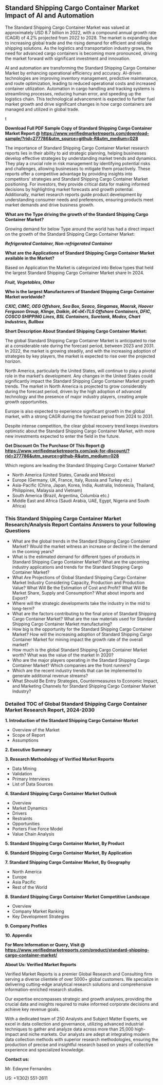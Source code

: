 <h2>Standard Shipping Cargo Container Market Impact of AI and Automation</h2><p>The Standard Shipping Cargo Container Market was valued at approximately USD 8.7 billion in 2022, with a compound annual growth rate (CAGR) of 4.2% projected from 2022 to 2028. The market is expanding due to increasing global trade and the rising demand for efficient and reliable shipping solutions. As the logistics and transportation industry grows, the need for advanced cargo containers is becoming more pronounced, driving the market forward with significant investment and innovation.</p><p>AI and automation are transforming the Standard Shipping Cargo Container Market by enhancing operational efficiency and accuracy. AI-driven technologies are improving inventory management, predictive maintenance, and route optimization, leading to reduced operational costs and increased container utilization. Automation in cargo handling and tracking systems is streamlining processes, reducing human error, and speeding up the logistics chain. This technological advancement is expected to further fuel market growth and drive significant changes in how cargo containers are managed and utilized in global trade.</p>t</p><p id="" class=""><strong>Download Full PDF Sample Copy of Standard Shipping Cargo Container Market Report @ <a href="https://www.verifiedmarketreports.com/download-sample/?rid=277786&utm_source=github-R&utm_medium=028" target="_blank">https://www.verifiedmarketreports.com/download-sample/?rid=277786&utm_source=github-R&utm_medium=028</a></strong></p><p>The importance of&nbsp;Standard Shipping Cargo Container Market research reports lies in their ability to aid strategic planning, helping businesses develop effective strategies by understanding market trends and dynamics. They play a crucial role in risk management by identifying potential risks and challenges, allowing businesses to mitigate them proactively. These reports offer a competitive advantage by providing insights into competitors' strategies and Standard Shipping Cargo Container Market positioning. For investors, they provide critical data for making informed decisions by highlighting market forecasts and growth potential. Additionally, market research reports guide product development by understanding consumer needs and preferences, ensuring products meet market demands and drive business growth.</p><p><strong>What are the&nbsp;Type driving the growth of the Standard Shipping Cargo Container Market?</strong></p><p id="" class="">Growing demand for below Type around the world has had a direct impact on the growth of the Standard Shipping Cargo Container Market:</p><em><strong>Refrigerated Container, Non-refrigerated Container</strong></em></p><strong>What are the&nbsp;Applications&nbsp;of Standard Shipping Cargo Container Market available in the Market?</strong></p><p id="" class="">Based on Application the Market is categorized into Below types that held the largest Standard Shipping Cargo Container Market share In 2024.</p><em><strong>Fruit, Vegetables, Other</strong></em></p><strong>Who is the largest Manufacturers of Standard Shipping Cargo Container Market worldwide?</strong></p><p><em><strong>CXIC, CIMC, OEG Offshore, Sea Box, Seaco, Singamas, Maersk, Hoover Ferguson Group, Klinge, Daikin, â€‹â€‹TLS Offshore Containers, DFIC, COSCO SHIPPING Lines, BSL Containers, Suretank, Modex, Chart Industries, Bullbox</strong></em></p><p id="" class=""><strong>Short Description About Standard Shipping Cargo Container Market:</strong></p><p>The global Standard Shipping Cargo Container Market is anticipated to rise at a considerable rate during the forecast period, between 2023 and 2031. In 2022, the market is growing steadily, and with the increasing adoption of strategies by key players, the market is expected to rise over the projected horizon.</p><p>North America, particularly the United States, will continue to play a pivotal role in the market's development. Any changes in the United States could significantly impact the Standard Shipping Cargo Container Market growth trends. The market in North America is projected to grow considerably during the forecast period, driven by the high adoption of advanced technology and the presence of major industry players, creating ample growth opportunities.</p><p>Europe is also expected to experience significant growth in the global market, with a strong CAGR during the forecast period from 2024 to 2031.</p><p>Despite intense competition, the clear global recovery trend keeps investors optimistic about the Standard Shipping Cargo Container Market, with more new investments expected to enter the field in the future.</p><p id="" class=""><strong>Get Discount On The Purchase Of This Report @ <a href="https://www.verifiedmarketreports.com/ask-for-discount/?rid=277786&utm_source=github-R&utm_medium=028" target="_blank">https://www.verifiedmarketreports.com/ask-for-discount/?rid=277786&utm_source=github-R&utm_medium=028</a></strong></p>Which regions are leading the Standard Shipping Cargo Container Market?</p><ul><li>North America (United States, Canada and Mexico)</li><li>Europe (Germany, UK, France, Italy, Russia and Turkey etc.)</li><li>Asia-Pacific (China, Japan, Korea, India, Australia, Indonesia, Thailand, Philippines, Malaysia and Vietnam)</li><li>South America (Brazil, Argentina, Columbia etc.)</li><li>Middle East and Africa (Saudi Arabia, UAE, Egypt, Nigeria and South Africa)</li></ul><h3 id="" class="">This Standard Shipping Cargo Container Market Research/Analysis Report Contains Answers to your following Questions</h3><ul><li>What are the global trends in the Standard Shipping Cargo Container Market? Would the market witness an increase or decline in the demand in the coming years?</li><li>What is the estimated demand for different types of products in Standard Shipping Cargo Container Market? What are the upcoming industry applications and trends for the Standard Shipping Cargo Container Market?</li><li>What Are Projections of Global Standard Shipping Cargo Container Market Industry Considering Capacity, Production and Production Value? What Will Be the Estimation of Cost and Profit? What Will Be Market Share, Supply and Consumption? What about imports and Export?</li><li>Where will the strategic developments take the industry in the mid to long-term?</li><li>What are the factors contributing to the final price of Standard Shipping Cargo Container Market? What are the raw materials used for Standard Shipping Cargo Container Market manufacturing?</li><li>How big is the opportunity for the Standard Shipping Cargo Container Market? How will the increasing adoption of Standard Shipping Cargo Container Market for mining impact the growth rate of the overall market?</li><li>How much is the global Standard Shipping Cargo Container Market worth? What was the value of the market In 2020?</li><li>Who are the major players operating in the Standard Shipping Cargo Container Market? Which companies are the front runners?</li><li>Which are the recent industry trends that can be implemented to generate additional revenue streams?</li><li>What Should Be Entry Strategies, Countermeasures to Economic Impact, and Marketing Channels for Standard Shipping Cargo Container Market Industry?</li></ul><h3 id="" class="">Detailed TOC of Global Standard Shipping Cargo Container Market Research Report, 2024-2030</h3><p id="" class=""><strong>1. Introduction of the Standard Shipping Cargo Container Market</strong></p><ul><li>Overview of the Market</li><li>Scope of Report</li><li>Assumptions</li></ul><p id="" class=""><strong>2. Executive Summary</strong></p><p id="" class=""><strong>3. Research Methodology of Verified Market Reports</strong></p><ul><li>Data Mining</li><li>Validation</li><li>Primary Interviews</li><li>List of Data Sources</li></ul><p id="" class=""><strong>4. Standard Shipping Cargo Container Market Outlook</strong></p><ul><li>Overview</li><li>Market Dynamics</li><li>Drivers</li><li>Restraints</li><li>Opportunities</li><li>Porters Five Force Model</li><li>Value Chain Analysis</li></ul><p id="" class=""><strong>5. Standard Shipping Cargo Container Market, By Product</strong></p><p id="" class=""><strong>6. Standard Shipping Cargo Container Market, By Application</strong></p><p id="" class=""><strong>7. Standard Shipping Cargo Container Market, By Geography</strong></p><ul><li>North America</li><li>Europe</li><li>Asia Pacific</li><li>Rest of the World</li></ul><p id="" class=""><strong>8. Standard Shipping Cargo Container Market Competitive Landscape</strong></p><ul><li>Overview</li><li>Company Market Ranking</li><li>Key Development Strategies</li></ul><p id="" class=""><strong>9. Company Profiles</strong></p><p id="" class=""><strong>10. Appendix</strong></p><p id="" class=""><strong>For More Information or Query, Visit @ <a href="https://www.verifiedmarketreports.com/product/standard-shipping-cargo-container-market/" target="_blank">https://www.verifiedmarketreports.com/product/standard-shipping-cargo-container-market/</a></strong></p><p id="" class=""><strong>About Us: Verified Market Reports</strong></p><p id="" class="">Verified Market Reports is a premier Global Research and Consulting firm serving a diverse clientele of over 5000+ global customers. We specialize in delivering cutting-edge analytical research solutions and comprehensive information-enriched research studies.</p><p id="" class="">Our expertise encompasses strategic and growth analyses, providing the crucial data and insights required to make informed corporate decisions and achieve key revenue goals.</p><p id="" class="">With a dedicated team of 250 Analysts and Subject Matter Experts, we excel in data collection and governance, utilizing advanced industrial techniques to gather and analyze data across more than 25,000 high-impact and niche markets. Our analysts are adept at integrating modern data collection methods with superior research methodologies, ensuring the production of precise and insightful research based on years of collective experience and specialized knowledge.</p><p id="" class=""><strong>Contact us:</strong></p><p id="" class="">Mr. Edwyne Fernandes</p><p id="" class="">US: +1(302) 551-2611</p>